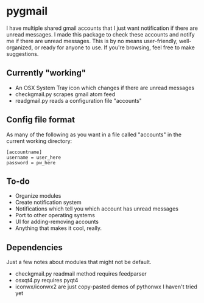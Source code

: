 pygmail
=======
I have multiple shared gmail accounts that I just want notification if there are unread messages.  I made this package to check these accounts and notify me if there are unread messages.  This is by no means user-friendly, well-organized, or ready for anyone to use.  If you're browsing, feel free to make suggestions.

Currently "working"
-------------------
* An OSX System Tray icon which changes if there are unread messages
* checkgmail.py scrapes gmail atom feed
* readgmail.py reads a configuration file "accounts"

Config file format
-----------
As many of the following as you want in a file called "accounts" in the current working directory:

    [accountname]
    username = user_here
    password = pw_here


To-do
-----
* Organize modules
* Create notification system
* Notifications which tell you which account has unread messages
* Port to other operating systems
* UI for adding-removing accounts
* Anything that makes it cool, really.

Dependencies
------------
Just a few notes about modules that might not be default.
* checkgmail.py readmail method requires feedparser
* osxqt4.py requires pyqt4
* iconwx/iconwx2 are just copy-pasted demos of pythonwx I haven't tried yet

